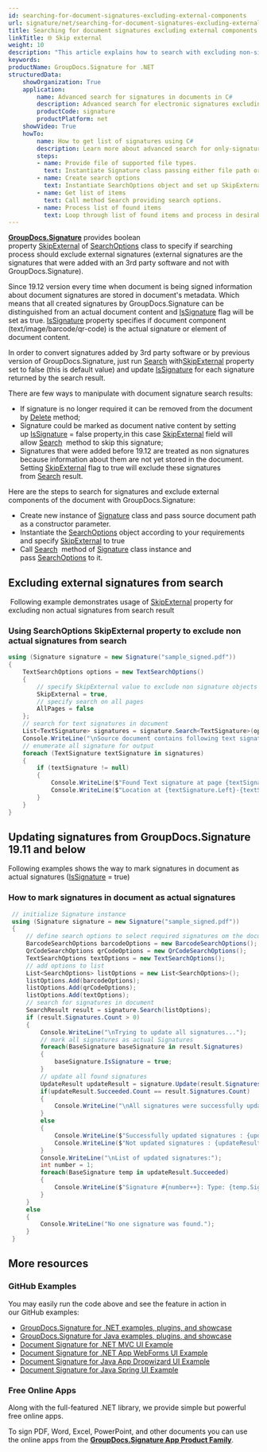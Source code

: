 ```yaml
---
id: searching-for-document-signatures-excluding-external-components
url: signature/net/searching-for-document-signatures-excluding-external-components
title: Searching for document signatures excluding external components
linkTitle: 🌐 Skip external
weight: 10
description: "This article explains how to search with excluding non-signature components like native documents text, images or barcodes that are the part of document content."
keywords: 
productName: GroupDocs.Signature for .NET
structuredData:
    showOrganization: True
    application:    
        name: Advanced search for signatures in documents in C#    
        description: Advanced search for electronic signatures excluding non-signature items in various documents with C# language and GroupDocs.Signature for .NET APIs
        productCode: signature
        productPlatform: net 
    showVideo: True
    howTo:
        name: How to get list of signatures using C# 
        description: Learn more about advanced search for only-signature items in documents with C#
        steps:
        - name: Provide file of supported file types.
          text: Instantiate Signature class passing either file path or file stream as a parameter.
        - name: Create search options 
          text: Instantiate SearchOptions object and set up SkipExternal in true.
        - name: Get list of items 
          text: Call method Search providing search options.
        - name: Process list of found items
          text: Loop through list of found items and process in desirable way.
---
```

[**GroupDocs.Signature**](https://products.groupdocs.com/signature/net) provides boolean property [SkipExternal](https://reference.groupdocs.com/signature/net/groupdocs.signature.options/searchoptions/skipexternal) of [SearchOptions](https://reference.groupdocs.com/signature/net/groupdocs.signature.options/searchoptions) class to specify if searching process should exclude external signatures (external signatures are the signatures that were added with an 3rd party software and not with GroupDocs.Signature).

Since 19.12 version every time when document is being signed information about document signatures are stored in document's metadata. Which means that all created signatures by GroupDocs.Signature can be distinguished from an actual document content and [IsSignature](https://reference.groupdocs.com/signature/net/groupdocs.signature.domain/basesignature/issignature) flag will be set as true. [IsSignature](https://reference.groupdocs.com/signature/net/groupdocs.signature.domain/basesignature/issignature) property specifies if document component (text/image/barcode/qr-code) is the actual signature or element of document content.

In order to convert signatures added by 3rd party software or by previous version of GroupDocs.Signature, just run [Search](https://reference.groupdocs.com/signature/net/groupdocs.signature/signature/search) with[SkipExternal](https://reference.groupdocs.com/signature/net/groupdocs.signature.options/searchoptions/skipexternal) property set to false (this is default value) and update [IsSignature](https://reference.groupdocs.com/signature/net/groupdocs.signature.domain/basesignature/issignature) for each signature returned by the search result.

There are few ways to manipulate with document signature search results:

* If signature is no longer required it can be removed from the document by [Delete](https://reference.groupdocs.com/signature/net/groupdocs.signature/signature/delete) method;
* Signature could be marked as document native content by setting up [IsSignature](https://reference.groupdocs.com/signature/net/groupdocs.signature.domain/basesignature/issignature) = false property,in this case [SkipExternal](https://reference.groupdocs.com/signature/net/groupdocs.signature.options/searchoptions/skipexternal) field will allow [Search](https://reference.groupdocs.com/signature/net/groupdocs.signature/signature/search)  method to skip this signature;
* Signatures that were added before 19.12 are treated as non signatures because information about them are not yet stored in the document. Setting [SkipExternal](https://reference.groupdocs.com/signature/net/groupdocs.signature.options/searchoptions/skipexternal) flag to true will exclude these signatures from [Search](https://reference.groupdocs.com/signature/net/groupdocs.signature/signature/search) result.

Here are the steps to search for signatures and exclude external components of the document with GroupDocs.Signature:

* Create new instance of [Signature](https://reference.groupdocs.com/signature/net/groupdocs.signature/signature) class and pass source document path as a constructor parameter.
* Instantiate the [SearchOptions](https://reference.groupdocs.com/signature/net/groupdocs.signature.options/searchoptions) object according to your requirements and specify [SkipExternal](https://reference.groupdocs.com/signature/net/groupdocs.signature.options/searchoptions/skipexternal) to true
* Call [Search](https://reference.groupdocs.com/signature/net/groupdocs.signature/signature/search)  method of [Signature](https://reference.groupdocs.com/signature/net/groupdocs.signature/signature) class instance and pass [SearchOptions](https://reference.groupdocs.com/signature/net/groupdocs.signature.options/searchoptions) to it.

## Excluding external signatures from search

 Following example demonstrates usage of [SkipExternal](https://reference.groupdocs.com/signature/net/groupdocs.signature.options/searchoptions/skipexternal) property for excluding non actual signatures from search result

### Using SearchOptions SkipExternal property to exclude non actual signatures from search

```csharp
using (Signature signature = new Signature("sample_signed.pdf"))
{
    TextSearchOptions options = new TextSearchOptions()
    {
        // specify SkipExternal value to exclude non signature objects from Search result
        SkipExternal = true,
        // specify search on all pages
        AllPages = false
    };
    // search for text signatures in document
    List<TextSignature> signatures = signature.Search<TextSignature>(options);
    Console.WriteLine("\nSource document contains following text signature(s).");
    // enumerate all signature for output
    foreach (TextSignature textSignature in signatures)
    {
        if (textSignature != null)
        {
            Console.WriteLine($"Found Text signature at page {textSignature.PageNumber} with type [{textSignature.SignatureImplementation}] and text '{textSignature.Text}'.");
            Console.WriteLine($"Location at {textSignature.Left}-{textSignature.Top}. Size is {textSignature.Width}x{textSignature.Height}.");
        }
    }
}
```

## Updating signatures from GroupDocs.Signature 19.11 and below

Following examples shows the way to mark signatures in document as actual signatures ([IsSignature](https://reference.groupdocs.com/signature/net/groupdocs.signature.domain/basesignature/issignature) = true)

### How to mark signatures in document as actual signatures

```csharp
 // initialize Signature instance
 using (Signature signature = new Signature("sample_signed.pdf"))
 {
     // define search options to select required signatures om the document
     BarcodeSearchOptions barcodeOptions = new BarcodeSearchOptions();
     QrCodeSearchOptions qrCodeOptions = new QrCodeSearchOptions();
     TextSearchOptions textOptions = new TextSearchOptions();
     // add options to list
     List<SearchOptions> listOptions = new List<SearchOptions>();
     listOptions.Add(barcodeOptions);
     listOptions.Add(qrCodeOptions);
     listOptions.Add(textOptions);
     // search for signatures in document
     SearchResult result = signature.Search(listOptions);
     if (result.Signatures.Count > 0)
     {
         Console.WriteLine("\nTrying to update all signatures...");
         // mark all signatures as actual Signatures
         foreach(BaseSignature baseSignature in result.Signatures)
         {
             baseSignature.IsSignature = true;
         }
         // update all found signatures
         UpdateResult updateResult = signature.Update(result.Signatures);
         if(updateResult.Succeeded.Count == result.Signatures.Count)
         {
             Console.WriteLine("\nAll signatures were successfully updated!");
         }
         else
         {
             Console.WriteLine($"Successfully updated signatures : {updateResult.Succeeded.Count}");
             Console.WriteLine($"Not updated signatures : {updateResult.Failed.Count}");
         }
         Console.WriteLine("\nList of updated signatures:");
         int number = 1;
         foreach(BaseSignature temp in updateResult.Succeeded)
         {
             Console.WriteLine($"Signature #{number++}: Type: {temp.SignatureType} Id:{temp.SignatureId}, Location: {temp.Left}x{temp.Top}. Size: {temp.Width}x{temp.Height}");
         }
     }
     else
     {
         Console.WriteLine("No one signature was found.");
     }
 }
```

## More resources

### GitHub Examples

You may easily run the code above and see the feature in action in our GitHub examples:

* [GroupDocs.Signature for .NET examples, plugins, and showcase](https://github.com/groupdocs-signature/GroupDocs.Signature-for-.NET)
* [GroupDocs.Signature for Java examples, plugins, and showcase](https://github.com/groupdocs-signature/GroupDocs.Signature-for-Java)
* [Document Signature for .NET MVC UI Example](https://github.com/groupdocs-signature/GroupDocs.Signature-for-.NET-MVC)
* [Document Signature for .NET App WebForms UI Example](https://github.com/groupdocs-signature/GroupDocs.Signature-for-.NET-WebForms)
* [Document Signature for Java App Dropwizard UI Example](https://github.com/groupdocs-signature/GroupDocs.Signature-for-Java-Dropwizard)
* [Document Signature for Java Spring UI Example](https://github.com/groupdocs-signature/GroupDocs.Signature-for-Java-Spring)

### Free Online Apps

Along with the full-featured .NET library, we provide simple but powerful free online apps.

To sign PDF, Word, Excel, PowerPoint, and other documents you can use the online apps from the **[GroupDocs.Signature App Product Family](https://products.groupdocs.app/signature/family)**.
